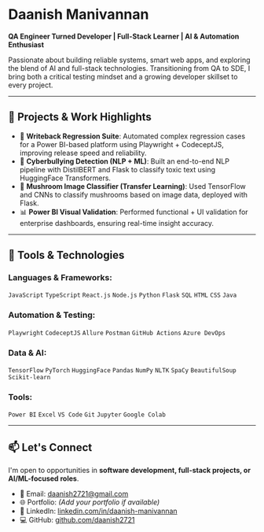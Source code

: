 # Daanish Manivannan

**QA Engineer Turned Developer | Full-Stack Learner | AI & Automation Enthusiast**

Passionate about building reliable systems, smart web apps, and exploring the blend of AI and full-stack technologies. Transitioning from QA to SDE, I bring both a critical testing mindset and a growing developer skillset to every project.

---

## 🚀 Projects & Work Highlights

- 🔄 **Writeback Regression Suite**: Automated complex regression cases for a Power BI-based platform using Playwright + CodeceptJS, improving release speed and reliability.
- 🧠 **Cyberbullying Detection (NLP + ML)**: Built an end-to-end NLP pipeline with DistilBERT and Flask to classify toxic text using HuggingFace Transformers.
- 🌱 **Mushroom Image Classifier (Transfer Learning)**: Used TensorFlow and CNNs to classify mushrooms based on image data, deployed with Flask.
- 📊 **Power BI Visual Validation**: Performed functional + UI validation for enterprise dashboards, ensuring real-time insight accuracy.

---

## 🧰 Tools & Technologies

### Languages & Frameworks:
`JavaScript` `TypeScript` `React.js` `Node.js` `Python` `Flask` `SQL` `HTML` `CSS` `Java`

### Automation & Testing:
`Playwright` `CodeceptJS` `Allure` `Postman` `GitHub Actions` `Azure DevOps`

### Data & AI:
`TensorFlow` `PyTorch` `HuggingFace` `Pandas` `NumPy` `NLTK` `SpaCy` `BeautifulSoup` `Scikit-learn`

### Tools:
`Power BI` `Excel` `VS Code` `Git` `Jupyter` `Google Colab`

---

## 📫 Let's Connect

I'm open to opportunities in **software development, full-stack projects, or AI/ML-focused roles**.

- 📧 Email: [daanish2721@gmail.com](mailto:daanish2721@gmail.com)
- 🌐 Portfolio: *(Add your portfolio if available)*
- 💼 LinkedIn: [linkedin.com/in/daanish-manivannan](https://www.linkedin.com/in/daanish-manivannan)
- 💻 GitHub: [github.com/daanish2721](https://github.com/daanish2721)
